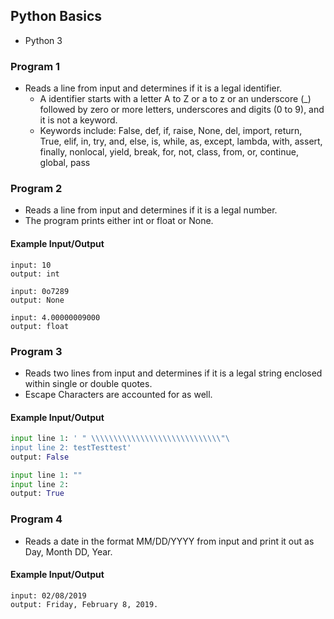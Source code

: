 ## Python Basics
* Python 3

### Program 1
* Reads a line from input and determines if it is a legal identifier.
  - A identifier starts with a letter A to Z or a to z or an underscore (_) followed by zero or more letters, underscores and digits (0 to 9), and it is not a keyword.
  - Keywords include: False, def, if, raise, None, del, import, return, True, elif, in, try, and, else, is, while, as, except, lambda, with, assert, finally, nonlocal, yield, break, for, not, class, from, or, continue, global, pass    
  
### Program 2
* Reads a line from input and determines if it is a legal number. 
* The program prints either int or float or None.
#### Example Input/Output
```
input: 10
output: int

input: 0o7289
output: None

input: 4.00000009000
output: float
```

### Program 3
* Reads two lines from input and determines if it is a legal string enclosed within single or double quotes.
* Escape Characters are accounted for as well.
#### Example Input/Output
```python
input line 1: ' " \\\\\\\\\\\\\\\\\\\\\\\\\\\\\"\
input line 2: testTesttest'
output: False

input line 1: ""
input line 2: 
output: True
```

### Program 4
* Reads a date in the format MM/DD/YYYY from input and print it out as Day, Month DD, Year. 
#### Example Input/Output
```
input: 02/08/2019
output: Friday, February 8, 2019.
```
